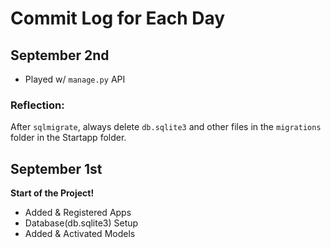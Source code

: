# Commit Log for Each Day

## September 2nd
* Played w/ `manage.py` API

### Reflection:
After `sqlmigrate`, always delete `db.sqlite3` and other files in the `migrations` folder in the Startapp folder.

## September 1st
**Start of the Project!** 
* Added & Registered Apps
* Database(db.sqlite3) Setup
* Added & Activated Models
